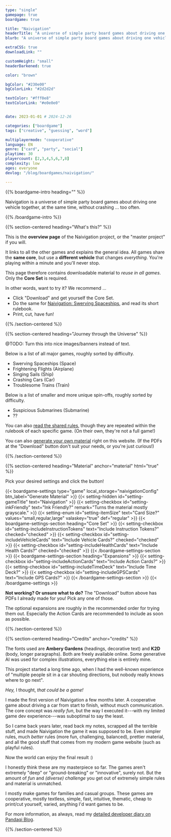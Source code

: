 ```yaml
---
type: "single"
gamepage: true
boardgame: true

title: "Naivigation"
headerTitle: "A universe of simple party board games about driving one vehicle together."
blurb: "A universe of simple party board games about driving one vehicle together, at the same time, without crashing too much."

extraCSS: true
downloadLink: ""

customHeight: "small"
headerDarkened: true

color: "brown"

bgColor: "#230e00"
bgColorLink: "#2d2d2d"

textColor: "#fff0e8"
textColorLink: "#e0e0e0"


date: 2023-01-01 # 2024-12-26

categories: ["boardgame"]
tags: ["creative", "guessing", "word"]

multiplayermode: "cooperative"
language: EN
genre: ["card", "party", "social"]
playtime: 30
playercount: [2,3,4,5,6,7,8]
complexity: low
ages: everyone
devlog: "/blog/boardgames/naivigation/"

---
```


{{% boardgame-intro heading="" %}}

Naivigation is a universe of simple party board games about driving one vehicle together, at the same time, without crashing ... too often.

{{% /boardgame-intro %}}

{{% section-centered heading="What's this?" %}}

This is the **overview page** of the Naivigation project, or the "master project" if you will. 

It links to all the other games and explains the general idea. All games share the **same core**, but use a **different vehicle** that changes _everything_. You're playing within a minute and you'll never stop.

This page therefore contains downloadable material to _reuse in all games_. Only the **Core Set** is required. 

In other words, want to try it? We recommend ...
* Click "Download" and get yourself the Core Set.
* Do the same for [Naivigation: Swerving Spaceships](/naivigation/visit/swerving-spaceships/), and read its short rulebook.
* Print, cut, have fun!

{{% /section-centered %}}

{{% section-centered heading="Journey through the Universe" %}}

@TODO: Turn this into nice images/banners instead of text.

Below is a list of all major games, roughly sorted by difficulty.

* Swerving Spaceships (Space)
* Frightening Flights (Airplane)
* Singing Sails (Ship)
* Crashing Cars (Car)
* Troublesome Trains (Train)

Below is a list of smaller and more unique spin-offs, roughly sorted by difficulty.

* Suspicious Submarines (Submarine)
* ??

You can also [read the shared rules](rules), though they are repeated within the rulebook of each specific game. (On their own, they're not a full game!)

You can also [generate your own material](#material) right on this website. (If the PDFs at the "Download" button don't suit your needs, or you're just curious!)

{{% /section-centered %}}

{{% section-centered heading="Material" anchor="material" html="true" %}}

<p>Pick your desired settings and click the button!</p>

{{< boardgame-settings type="game" local_storage="naivigationConfig" btn_label="Generate Material" >}}
	{{< setting-hidden id="setting-gameTitle" text="Naivigation" >}}
  {{< setting-checkbox id="setting-inkFriendly" text="Ink Friendly?" remark="Turns the material mostly grayscale." >}}
  {{< setting-enum id="setting-itemSize" text="Card Size?" values="small,regular,large" valaskey="true" def="regular" >}}
  {{< boardgame-settings-section heading="Core Set" >}}
{{< setting-checkbox id="setting-includeInstructionTokens" text="Include Instruction Tokens?" checked="checked" >}}
{{< setting-checkbox id="setting-includeVehicleCards" text="Include Vehicle Cards?" checked="checked" >}}
{{< setting-checkbox id="setting-includeHealthCards" text="Include Health Cards?" checked="checked" >}}
  {{< /boardgame-settings-section >}}
  {{< boardgame-settings-section heading="Expansions" >}}
{{< setting-checkbox id="setting-includeActionCards" text="Include Action Cards?" >}}
{{< setting-checkbox id="setting-includeTimeDeck" text="Include Time Deck?" >}}
{{< setting-checkbox id="setting-includeGPSCards" text="Include GPS Cards?" >}}
  {{< /boardgame-settings-section >}}
{{< /boardgame-settings >}}

<p class="settings-remark"><strong>Not working? Or unsure what to do?</strong> The "Download" button above has PDFs I already made for you! Pick any one of those.</p>

<p class="settings-remark">The optional expansions are roughly in the recommended order for trying them out. Especially the Action Cards are recommended to include as soon as possible.</p>

{{% /section-centered %}}

{{% section-centered heading="Credits" anchor="credits" %}}

The fonts used are **Ambery Gardens** (headings, decorative text) and **K2D** (body, longer paragraphs). Both are freely available online. Some generative AI was used for complex illustrations, everything else is entirely mine.

This project started a long time ago, when I had the well-known experience of "multiple people sit in a car shouting directions, but nobody really knows where to go next".

_Hey,_ I thought, _that could be a game!_

I made the first version of Naivigation a few months later. A cooperative game about driving a car from start to finish, without much communication. The core concept was _really fun_, but the way I executed it---with my limited game dev experience---was suboptimal to say the least.

So I came back years later, read back my notes, scrapped all the terrible stuff, and made Naivigation the game it was supposed to be. Even simpler rules, much _better_ rules (more fun, challenging, balanced), prettier material, and all the good stuff that comes from my modern game website (such as playful rules).

Now the world can enjoy the final result :)

I honestly think these are my masterpiece so far. The games aren't extremely "deep" or "ground-breaking" or "innovative", surely not. But the amount of _fun_ and _(diverse) challenge_ you get out of extremely simple rules and material is unmatched. 

I mostly make games for families and casual groups. These games are cooperative, mostly textless, simple, fast, intuitive, thematic, cheap to print/cut yourself, varied, anything I'd want games to be.

For more information, as always, read my [detailed developer diary on Pandaqi Blog](/blog/boardgames/naivigation/).

{{% /section-centered %}}